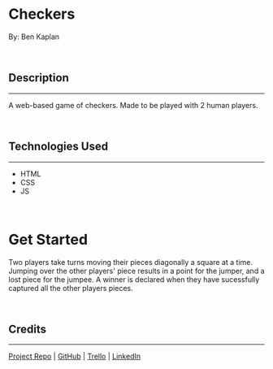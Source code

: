 # Checkers

By: Ben Kaplan

<br />

## Description

---

A web-based game of checkers. Made to be played with 2 human players.

<br />

## Technologies Used

---

- HTML
- CSS
- JS

<br />

# Get Started

Two players take turns moving their pieces diagonally a square at a time. Jumping over the other players' piece results in a point for the jumper, and a lost piece for the jumpee. A winner is declared when they have sucessfully captured all the other players pieces.

<br />

## Credits

---

[Project Repo](https://github.com/JBenKaplan/Checkers) | [GitHub](https://github.com/JBenKaplan) | [Trello](https://trello.com/b/N2WlwgC4/checkers) | [LinkedIn](https://www.linkedin.com/in/jbenkaplan/)
